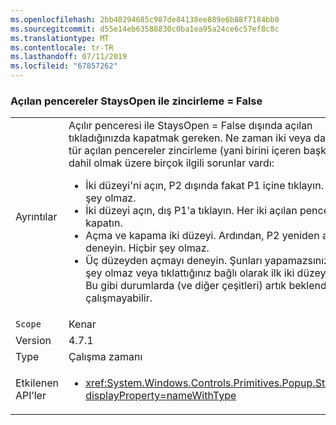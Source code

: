 ```yaml
---
ms.openlocfilehash: 2bb40294685c987de84138ee889e6b88f7184bb0
ms.sourcegitcommit: d55e14eb63588830c0ba1ea95a24ce6c57ef8c8c
ms.translationtype: MT
ms.contentlocale: tr-TR
ms.lasthandoff: 07/11/2019
ms.locfileid: "67857262"
---
```

### <a name="chained-popups-with-staysopenfalse"></a>Açılan pencereler StaysOpen ile zincirleme = False

|   |   |
|---|---|
|Ayrıntılar|Açılır penceresi ile StaysOpen = False dışında açılan tıkladığınızda kapatmak gereken. Ne zaman iki veya daha fazla tür açılan pencereler zincirleme (yani birini içeren başka bir) dahil olmak üzere birçok ilgili sorunlar vardı:<ul><li>İki düzeyi'ni açın, P2 dışında fakat P1 içine tıklayın.  Hiçbir şey olmaz.</li><li>İki düzeyi açın, dış P1'a tıklayın.  Her iki açılan pencereleri kapatın.</li><li>Açma ve kapama iki düzeyi.  Ardından, P2 yeniden açmayı deneyin.  Hiçbir şey olmaz.</li><li>Üç düzeyden açmayı deneyin.  Şunları yapamazsınız.  (Hiçbir şey olmaz veya tıklattığınız bağlı olarak ilk iki düzey kapatın.) Bu gibi durumlarda (ve diğer çeşitleri) artık beklendiği gibi çalışmayabilir.</li></ul>|
|`Scope`|Kenar|
|Version|4.7.1|
|Type|Çalışma zamanı|
|Etkilenen API’ler|<ul><li><xref:System.Windows.Controls.Primitives.Popup.StaysOpen?displayProperty=nameWithType></li></ul>|

